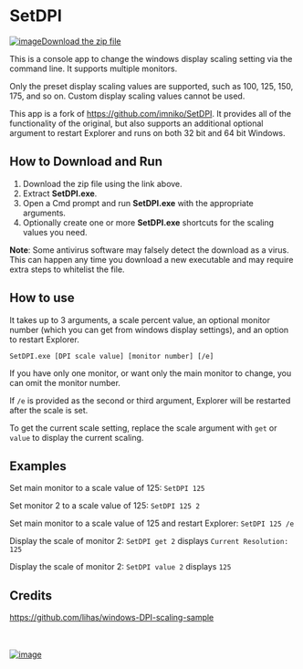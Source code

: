 # SetDPI

[![image](https://github.com/LesFerch/WinSetView/assets/79026235/0188480f-ca53-45d5-b9ff-daafff32869e)Download the zip file](https://github.com/LesFerch/SetDPI/releases/download/1.1.0/SetDPI.zip)

This is a console app to change the windows display scaling setting via the command line. It supports multiple monitors.

Only the preset display scaling values are supported, such as 100, 125, 150, 175, and so on. Custom display scaling values cannot be used.

This app is a fork of <https://github.com/imniko/SetDPI>. It provides all of the functionality of the original, but also supports an additional optional argument to restart Explorer and runs on both 32 bit and 64 bit Windows.

## How to Download and Run

1. Download the zip file using the link above.
2. Extract **SetDPI.exe**.
3. Open a Cmd prompt and run **SetDPI.exe** with the appropriate arguments.
5. Optionally create one or more **SetDPI.exe** shortcuts for the scaling values you need.

**Note**: Some antivirus software may falsely detect the download as a virus. This can happen any time you download a new executable and may require extra steps to whitelist the file.

## How to use

It takes up to 3 arguments, a scale percent value, an optional monitor number (which you can get from windows display settings), and an option to restart Explorer.

`SetDPI.exe [DPI scale value] [monitor number] [/e]`

If you have only one monitor, or want only the main monitor to change, you can omit the monitor number.

If `/e` is provided as the second or third argument, Explorer will be restarted after the scale is set.

To get the current scale setting, replace the scale argument with `get` or `value` to display the current scaling.

## Examples

Set main monitor to a scale value of 125:	`SetDPI 125`

Set monitor 2 to a scale value of 125:	`SetDPI 125 2`

Set main monitor to a scale value of 125 and restart Explorer:	`SetDPI 125 /e`

Display the scale of monitor 2: `SetDPI get 2` displays `Current Resolution: 125`

Display the scale of monitor 2: `SetDPI value 2` displays `125`

## Credits

<https://github.com/lihas/windows-DPI-scaling-sample>

\
\
[![image](https://github.com/LesFerch/WinSetView/assets/79026235/63b7acbc-36ef-4578-b96a-d0b7ea0cba3a)](https://github.com/LesFerch/SetDPI)

